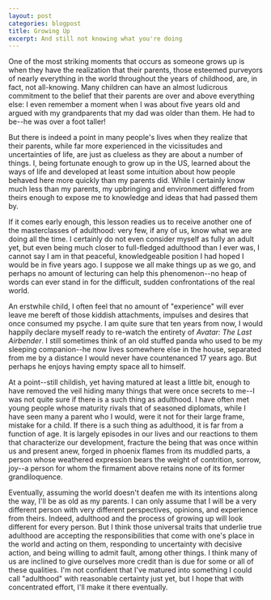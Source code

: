 ```yaml
---
layout: post
categories: blogpost
title: Growing Up
excerpt: And still not knowing what you're doing
---
```


One of the most striking moments that occurs as someone grows up is when they have the realization that their parents, those esteemed purveyors of nearly everything in the world throughout the years of childhood, are, in fact, not all-knowing. Many children can have an almost ludicrous commitment to the belief that their parents are over and above everything else: I even remember a moment when I was about five years old and argued with my grandparents that my dad was older than them. He had to be--he was over a foot taller!

But there is indeed a point in many people's lives when they realize that their parents, while far more experienced in the vicissitudes and uncertainties of life, are just as clueless as they are about a number of things. I, being fortunate enough to grow up in the US, learned about the ways of life and developed at least some intuition about how people behaved here more quickly than my parents did. While I certainly know much less than my parents, my upbringing and environment differed from theirs enough to expose me to knowledge and ideas that had passed them by.

If it comes early enough, this lesson readies us to receive another one of the masterclasses of adulthood: very few, if any of us, know what we are doing all the time. I certainly do not even consider myself as fully an adult yet, but even being much closer to full-fledged adulthood than I ever was, I cannot say I am in that peaceful, knowledgeable position I had hoped I would be in five years ago. I suppose we all make things up as we go, and perhaps no amount of lecturing can help this phenomenon--no heap of words can ever stand in for the difficult, sudden confrontations of the real world.

An erstwhile child, I often feel that no amount of "experience" will ever leave me bereft of those kiddish attachments, impulses and desires that once consumed my psyche. I am quite sure that ten years from now, I would happily declare myself ready to re-watch the entirety of _Avatar: The Last Airbender_. I still sometimes think of an old stuffed panda who used to be my sleeping companion--he now lives somewhere else in the house, separated from me by a distance I would never have countenanced 17 years ago. But perhaps he enjoys having empty space all to himself.

At a point--still childish, yet having matured at least a little bit, enough to have removed the veil hiding many things that were once secrets to me--I was not quite sure if there is a such thing as adulthood. I have often met young people whose maturity rivals that of seasoned diplomats, while I have seen many a parent who I would, were it not for their large frame, mistake for a child. If there is a such thing as adulthood, it is far from a function of age. It is largely episodes in our lives and our reactions to them that characterize our development, fracture the being that was once within us and present anew, forged in phoenix flames from its muddled parts, a person whose weathered expression bears the weight of contrition, sorrow, joy--a person for whom the firmament above retains none of its former grandiloquence.

Eventually, assuming the world doesn't deafen me with its intentions along the way, I'll be as old as my parents. I can only assume that I will be a very different person with very different perspectives, opinions, and experience from theirs. Indeed, adulthood and the process of growing up will look different for every person. But I think those universal traits that underlie true adulthood are accepting the responsibilities that come with one's place in the world and acting on them, responding to uncertainty with decisive action, and being willing to admit fault, among other things. I think many of us are inclined to give ourselves more credit than is due for some or all of these qualities. I'm not confident that I've matured into something I could call "adulthood" with reasonable certainty just yet, but I hope that with concentrated effort, I'll make it there eventually. 
